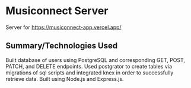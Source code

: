 # Musiconnect Server

Server for https://musiconnect-app.vercel.app/

## Summary/Technologies Used

Built database of users using PostgreSQL and corresponding GET, POST, PATCH, and DELETE endpoints. Used postgrator to create tables via migrations of sql
scripts and integrated knex in order to successfully retrieve data. Built using Node.js and Express.js. 

